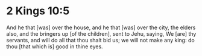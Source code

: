 # 2 Kings 10:5

And he that [was] over the house, and he that [was] over the city, the elders also, and the bringers up [of the children], sent to Jehu, saying, We [are] thy servants, and will do all that thou shalt bid us; we will not make any king: do thou [that which is] good in thine eyes.